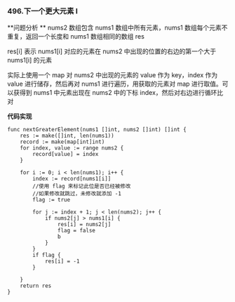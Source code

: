 ### 496.下一个更大元素 I
**问题分析 **
nums2 数组包含 nums1 数组中所有元素，nums1 数组每个元素不重复，返回一个长度和 nums1 数组相同的数组 res

res[i] 表示 nums1[i] 对应的元素在 nums2 中出现的位置的右边的第一个大于 nums1[i] 的元素

实际上使用一个 map 对 nums2 中出现的元素的 value 作为 key，index 作为 value 进行储存，然后再对 nums1 进行遍历，用获取的元素对 map 进行取值。可以获得到 nums1 中元素出现在 nums2 中的下标 index，然后对右边进行循环比对

**代码实现**

```
func nextGreaterElement(nums1 []int, nums2 []int) []int {
	res := make([]int, len(nums1))
	record := make(map[int]int)
	for index, value := range nums2 {
		record[value] = index
	}

	for i := 0; i < len(nums1); i++ {
		index := record[nums1[i]]
		//使用 flag 来标记此位是否已经被修改
		//如果修改就跳过，未修改就添加 -1 
		flag := true

		for j := index + 1; j < len(nums2); j++ {
			if nums2[j] > nums1[i] {
				res[i] = nums2[j]
				flag = false
				b
			}
		}
		if flag {
			res[i] = -1
		}

	}
	return res
}
```